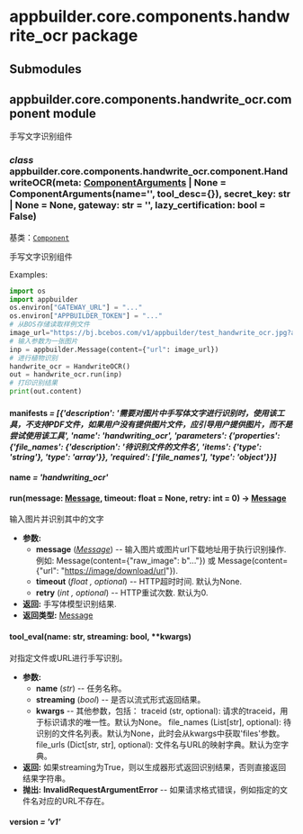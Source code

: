 # appbuilder.core.components.handwrite_ocr package

## Submodules

## appbuilder.core.components.handwrite_ocr.component module

手写文字识别组件

### *class* appbuilder.core.components.handwrite_ocr.component.HandwriteOCR(meta: [ComponentArguments](appbuilder.core.md#appbuilder.core.component.ComponentArguments) | None = ComponentArguments(name='', tool_desc={}), secret_key: str | None = None, gateway: str = '', lazy_certification: bool = False)

基类：[`Component`](appbuilder.core.md#appbuilder.core.component.Component)

手写文字识别组件

Examples:

```python
import os
import appbuilder
os.environ["GATEWAY_URL"] = "..."
os.environ["APPBUILDER_TOKEN"] = "..."
# 从BOS存储读取样例文件
image_url="https://bj.bcebos.com/v1/appbuilder/test_handwrite_ocr.jpg?authorization=bce-auth-v1%2FALTAKGa8m4qCUasgoljdEDAzLm%2F2024-01-23T11%3A58%3A09Z%2F-1%2Fhost%2F677f93445fb65157bee11cd492ce213d5c56e7a41827e45ce7e32b083d195c8b"
# 输入参数为一张图片
inp = appbuilder.Message(content={"url": image_url})
# 进行植物识别
handwrite_ocr = HandwriteOCR()
out = handwrite_ocr.run(inp)
# 打印识别结果
print(out.content)
```

#### manifests *= [{'description': '需要对图片中手写体文字进行识别时，使用该工具，不支持PDF文件，如果用户没有提供图片文件，应引导用户提供图片，而不是尝试使用该工具', 'name': 'handwriting_ocr', 'parameters': {'properties': {'file_names': {'description': '待识别文件的文件名', 'items': {'type': 'string'}, 'type': 'array'}}, 'required': ['file_names'], 'type': 'object'}}]*

#### name *= 'handwriting_ocr'*

#### run(message: [Message](appbuilder.core.md#appbuilder.core.message.Message), timeout: float = None, retry: int = 0) → [Message](appbuilder.core.md#appbuilder.core.message.Message)

输入图片并识别其中的文字

* **参数:**
  * **message** ([*Message*](appbuilder.core.md#appbuilder.core.message.Message)) -- 输入图片或图片url下载地址用于执行识别操作.例如: Message(content={"raw_image": b"..."}) 或 Message(content={"url": "[https://image/download/url](https://image/download/url)"}).
  * **timeout** (*float* *,* *optional*) -- HTTP超时时间. 默认为None.
  * **retry** (*int* *,* *optional*) -- HTTP重试次数. 默认为0.
* **返回:**
  手写体模型识别结果.
* **返回类型:**
  [Message](appbuilder.core.md#appbuilder.core.message.Message)

#### tool_eval(name: str, streaming: bool, \*\*kwargs)

对指定文件或URL进行手写识别。

* **参数:**
  * **name** (*str*) -- 任务名称。
  * **streaming** (*bool*) -- 是否以流式形式返回结果。
  * **kwargs** -- 其他参数，包括：
    traceid (str, optional): 请求的traceid，用于标识请求的唯一性。默认为None。
    file_names (List[str], optional): 待识别的文件名列表。默认为None，此时会从kwargs中获取'files'参数。
    file_urls (Dict[str, str], optional): 文件名与URL的映射字典。默认为空字典。
* **返回:**
  如果streaming为True，则以生成器形式返回识别结果，否则直接返回结果字符串。
* **抛出:**
  **InvalidRequestArgumentError** -- 如果请求格式错误，例如指定的文件名对应的URL不存在。

#### version *= 'v1'*
